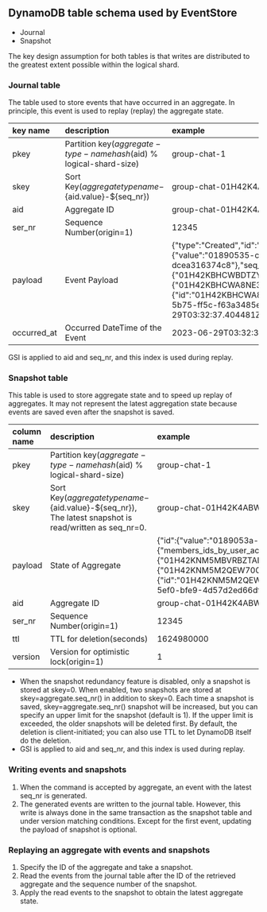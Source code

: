 ## DynamoDB table schema used by EventStore

- Journal
- Snapshot

The key design assumption for both tables is that writes are distributed to the greatest extent possible within the logical shard.

### Journal table

The table used to store events that have occurred in an aggregate. In principle, this event is used to replay (replay) the aggregate state.

| key name    | description                                                          | example                                                                                                                                                                                                                                                                                                                                                                                                                                                            | remarks |
|:------------|:---------------------------------------------------------------------|:-------------------------------------------------------------------------------------------------------------------------------------------------------------------------------------------------------------------------------------------------------------------------------------------------------------------------------------------------------------------------------------------------------------------------------------------------------------------|:--------|
| pkey        | Partition key(${aggregate-type-name}hash($aid) % logical-shard-size) | group-chat-1                                                                                                                                                                                                                                                                                                                                                                                                                                                       |         |
| skey        | Sort Key(${aggregate type name}-${aid.value}-${seq_nr})              | group-chat-01H42K4ABWQ5V2XQEP3A48VE0Z-12345                                                                                                                                                                                                                                                                                                                                                                                                                        |         |
| aid         | Aggregate ID                                                         | group-chat-01H42K4ABWQ5V2XQEP3A48VE0Z                                                                                                                                                                                                                                                                                                                                                                                                                              |         |
| ser_nr      | Sequence Number(origin=1)                                                      | 12345                                                                                                                                                                                                                                                                                                                                                                                                                                                              |         |
| payload     | Event Payload                                                        | {"type":"Created","id":"01H42KBHCW1BZG504J4ZXKA2F2","_aggregate_id":{"value":"01890535-c59c-72d5-08a8-dcea316374c8"},"seq_nr":1,"name":"test","members":{"members_ids_by_user_account_id":{"01H42KBHCWBDTZYQ7P78T8BTWX":"01H42KBHCWA8NE32M49YH544H1"},"members":{"01H42KBHCWA8NE32M49YH544H1":{"id":"01H42KBHCWA8NE32M49YH544H1","user_account_id":{"value":"01890535-c59c-5b75-ff5c-f63a3485eb9d"},"role":"Admin"}}},"occurred_at":"2023-06-29T03:32:37.404481Z"} |         |
| occurred_at | Occurred DateTime of the Event                                       | 2023-06-29T03:32:37.404481Z                                                                                                                                                                                                                                                                                                                                                                                                                                        |         |

GSI is applied to aid and seq_nr, and this index is used during replay.

### Snapshot table

This table is used to store aggregate state and to speed up replay of aggregates. It may not represent the latest aggregation state because events are saved even after the snapshot is saved.

| column name | description                                                                                               | example                                                                                                                                                                                                                                                                                                                                                                                    | remarks |
|:------------|:----------------------------------------------------------------------------------------------------------|:-------------------------------------------------------------------------------------------------------------------------------------------------------------------------------------------------------------------------------------------------------------------------------------------------------------------------------------------------------------------------------------------|:--------|
| pkey        | Partition key(${aggregate-type-name}hash($aid) % logical-shard-size)                                      | group-chat-1                                                                                                                                                                                                                                                                                                                                                                               |         |
| skey        | Sort Key(${aggregate type name}-${aid.value}-${seq_nr}), The latest snapshot is read/written as seq_nr=0. | group-chat-01H42K4ABWQ5V2XQEP3A48VE0Z-12345                                                                                                                                                                                                                                                                                                                                                |         |
| payload     | State of Aggregate                                                                                        | {"id":{"value":"0189053a-d0b4-8f9b-4fb6-db91f72ccf16"},"name":"test","members":{"members_ids_by_user_account_id":{"01H42KNM5MBVRBZTADAZ9ETSPZ":"01H42KNM5M2QEW700VCW4J2KYE"},"members":{"01H42KNM5M2QEW700VCW4J2KYE":{"id":"01H42KNM5M2QEW700VCW4J2KYE","user_account_id":{"value":"0189053a-d0b4-5ef0-bfe9-4d57d2ed66df"},"role":"Admin"}}},"messages":[],"seq_nr_counter":1,"version":1} |         |
| aid         | Aggregate ID                                                                                              | group-chat-01H42K4ABWQ5V2XQEP3A48VE0Z                                                                                                                                                                                                                                                                                                                                                      |         |
| ser_nr      | Sequence Number(origin=1)                                                                                 | 12345                                                                                                                                                                                                                                                                                                                                                                                      |         |
| ttl         | TTL for deletion(seconds)                                                                                 | 1624980000                                                                                                                                                                                                                                                                                                                                                                                 |         |
| version     | Version for optimistic lock(origin=1)                                                                     | 1                                                                                                                                                                                                                                                                                                                                                                                          |         |

- When the snapshot redundancy feature is disabled, only a snapshot is stored at skey=0. When enabled, two snapshots are stored at skey=aggregate.seq_nr() in addition to skey=0. Each time a snapshot is saved, skey=aggregate.seq_nr() snapshot will be increased, but you can specify an upper limit for the snapshot (default is 1). If the upper limit is exceeded, the older snapshots will be deleted first. By default, the deletion is client-initiated; you can also use TTL to let DynamoDB itself do the deletion.
- GSI is applied to aid and seq_nr, and this index is used during replay.

### Writing events and snapshots

1. When the command is accepted by aggregate, an event with the latest seq_nr is generated. 
2. The generated events are written to the journal table. However, this write is always done in the same transaction as the snapshot table and under version matching conditions. Except for the first event, updating the payload of snapshot is optional.

### Replaying an aggregate with events and snapshots

1. Specify the ID of the aggregate and take a snapshot.
2. Read the events from the journal table after the ID of the retrieved aggregate and the sequence number of the snapshot.
3. Apply the read events to the snapshot to obtain the latest aggregate state.
